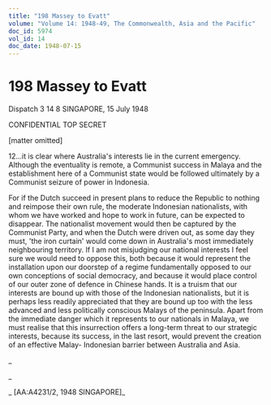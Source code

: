 ```yaml
---
title: "198 Massey to Evatt"
volume: "Volume 14: 1948-49, The Commonwealth, Asia and the Pacific"
doc_id: 5974
vol_id: 14
doc_date: 1948-07-15
---
```


# 198 Massey to Evatt

Dispatch 3 14 8 SINGAPORE, 15 July 1948

CONFIDENTIAL TOP SECRET

[matter omitted]

12...it is clear where Australia's interests lie in the current emergency. Although the eventuality is remote, a Communist success in Malaya and the establishment here of a Communist state would be followed ultimately by a Communist seizure of power in Indonesia.

For if the Dutch succeed in present plans to reduce the Republic to nothing and reimpose their own rule, the moderate Indonesian nationalists, with whom we have worked and hope to work in future, can be expected to disappear. The nationalist movement would then be captured by the Communist Party, and when the Dutch were driven out, as some day they must, 'the iron curtain' would come down in Australia's most immediately neighbouring territory. If I am not misjudging our national interests I feel sure we would need to oppose this, both because it would represent the installation upon our doorstep of a regime fundamentally opposed to our own conceptions of social democracy, and because it would place control of our outer zone of defence in Chinese hands. It is a truism that our interests are bound up with those of the Indonesian nationalists, but it is perhaps less readily appreciated that they are bound up too with the less advanced and less politically conscious Malays of the peninsula. Apart from the immediate danger which it represents to our nationals in Malaya, we must realise that this insurrection offers a long-term threat to our strategic interests, because its success, in the last resort, would prevent the creation of an effective Malay- Indonesian barrier between Australia and Asia.

_

_

_ [AA:A4231/2, 1948 SINGAPORE]_
